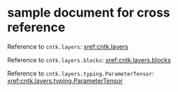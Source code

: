 # sample document for cross reference

Reference to `cntk.layers`: <xref:cntk.layers>

Reference to `cntk.layers.blocks`: <xref:cntk.layers.blocks>

Reference to `cntk.layers.typing.ParameterTensor`: <xref:cntk.layers.typing.ParameterTensor>
